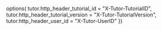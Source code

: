 options(
  tutor.http_header_tutorial_id = "X-Tutor-TutorialID",
  tutor.http_header_tutorial_version = "X-Tutor-TutorialVersion",
  tutor.http_header_user_id = "X-Tutor-UserID"
})
